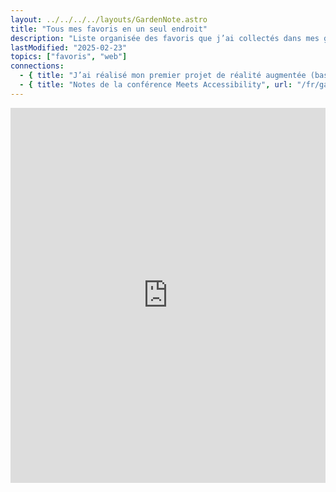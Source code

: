 ```yaml
---
layout: ../../../../layouts/GardenNote.astro
title: "Tous mes favoris en un seul endroit"
description: "Liste organisée des favoris que j’ai collectés dans mes garden notes."
lastModified: "2025-02-23"
topics: ["favoris", "web"]
connections:
  - { title: "J’ai réalisé mon premier projet de réalité augmentée (basique), et c’était fun !", url: "/fr/garden/tech/ar-book-demo" }
  - { title: "Notes de la conférence Meets Accessibility", url: "/fr/garden/hci/meets-accessibility-notes" }
---
```

<iframe style="border: 0; width: 100%; height: 600px;" allowfullscreen frameborder="0" src="https://raindrop.io/savedbyjo/embed/me"></iframe>
